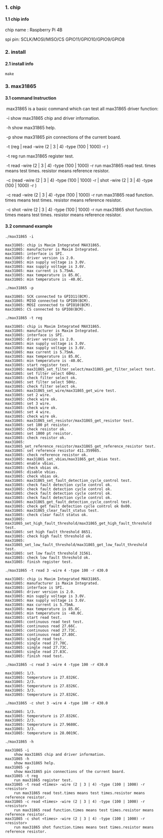### 1. chip

#### 1.1 chip info

chip name : Raspberry Pi 4B

spi pin: SCLK/MOSI/MISO/CS GPIO11/GPIO10/GPIO9/GPIO8

### 2. install

#### 2.1 install info

```shell
make
```

### 3. max31865

#### 3.1 command Instruction

​          max31865 is a basic command which can test all max31865 driver function:

​           -i        show max31865 chip and driver information.

​           -h       show max31865 help.

​           -p       show max31865 pin connections of the current board.

​           -t (reg | read <times> -wire (2 | 3 | 4) -type (100 | 1000) -r <resistor>)

​           -t  reg        run max31865 register test.

​           -t read <times> -wire (2 | 3 | 4) -type (100 | 1000) -r <resistor>        run max31865 read test. times means test times. resistor means reference resistor.

​           -c (read  <times> -wire (2 | 3 | 4) -type (100 | 1000) -r <resistor> | shot <times> -wire (2 | 3 | 4) -type (100 | 1000) -r <resistor>)

​           -c read  <times> -wire (2 | 3 | 4) -type (100 | 1000) -r <resistor>        run max31865 read function. times means test times. resistor means reference resistor.

​           -c shot  <times> -wire (2 | 3 | 4) -type (100 | 1000) -r <resistor>        run max31865 shot function. times means test times. resistor means reference resistor.

#### 3.2 command example

```shell
./max31865 -i

max31865: chip is Maxim Integrated MAX31865.
max31865: manufacturer is Maxim Integrated.
max31865: interface is SPI.
max31865: driver version is 2.0.
max31865: min supply voltage is 3.0V.
max31865: max supply voltage is 3.6V.
max31865: max current is 5.75mA.
max31865: max temperature is 85.0C.
max31865: min temperature is -40.0C.
```

```shell
./max31865 -p

max31865: SCK connected to GPIO11(BCM).
max31865: MISO connected to GPIO9(BCM).
max31865: MOSI connected to GPIO10(BCM).
max31865: CS connected to GPIO8(BCM).
```

```shell
./max31865 -t reg

max31865: chip is Maxim Integrated MAX31865.
max31865: manufacturer is Maxim Integrated.
max31865: interface is SPI.
max31865: driver version is 2.0.
max31865: min supply voltage is 3.0V.
max31865: max supply voltage is 3.6V.
max31865: max current is 5.75mA.
max31865: max temperature is 85.0C.
max31865: min temperature is -40.0C.
max31865: start register test.
max31865: max31865_set_filter_select/max31865_get_filter_select test.
max31865: set filter select 60Hz.
max31865: check filter select ok.
max31865: set filter select 50Hz.
max31865: check filter select ok.
max31865: max31865_set_wire/max31865_get_wire test.
max31865: set 2 wire.
max31865: check wire ok.
max31865: set 3 wire.
max31865: check wire ok.
max31865: set 4 wire.
max31865: check wire ok.
max31865: max31865_set_resistor/max31865_get_resistor test.
max31865: set 100 pt resistor.
max31865: check resistor ok.
max31865: set 1000 pt resistor.
max31865: check resistor ok.
max31865: max31865_set_reference_resistor/max31865_get_reference_resistor test.
max31865: set reference resistor 411.359985.
max31865: check reference resistor ok.
max31865: max31865_set_vbias/max31865_get_vbias test.
max31865: enable vbias.
max31865: check vbias ok.
max31865: disable vbias.
max31865: check vbias ok.
max31865: max31865_set_fault_detection_cycle_control test.
max31865: check fault detection cycle control ok.
max31865: check fault detection cycle control ok.
max31865: check fault detection cycle control ok.
max31865: check fault detection cycle control ok.
max31865: max31865_get_fault_detection_cycle_control test.
max31865: check get fault detection cycle control ok 0x00.
max31865: max31865_clear_fault_status test.
max31865: check clear fault status ok.
max31865: max31865_set_high_fault_threshold/max31865_get_high_fault_threshold test.
max31865: set high fault threshold 8651.
max31865: check high fault threshold ok.
max31865: max31865_set_low_fault_threshold/max31865_get_low_fault_threshold test.
max31865: set low fault threshold 31561.
max31865: check low fault threshold ok.
max31865: finish register test.
```

```shell
./max31865 -t read 3 -wire 4 -type 100 -r 430.0

max31865: chip is Maxim Integrated MAX31865.
max31865: manufacturer is Maxim Integrated.
max31865: interface is SPI.
max31865: driver version is 2.0.
max31865: min supply voltage is 3.0V.
max31865: max supply voltage is 3.6V.
max31865: max current is 5.75mA.
max31865: max temperature is 85.0C.
max31865: min temperature is -40.0C.
max31865: start read test.
max31865: continuous read test test.
max31865: continuous read 27.66C.
max31865: continuous read 27.73C.
max31865: continuous read 27.80C.
max31865: single read test.
max31865: single read 27.70C.
max31865: single read 27.73C.
max31865: single read 27.83C.
max31865: finish read test.
```

```shell
./max31865 -c read 3 -wire 4 -type 100 -r 430.0

max31865: 1/3.
max31865: temperature is 27.8326C.
max31865: 2/3.
max31865: temperature is 27.8326C.
max31865: 3/3.
max31865: temperature is 27.8326C.
```

```shell
./max31865 -c shot 3 -wire 4 -type 100 -r 430.0

max31865: 1/3.
max31865: temperature is 27.8326C.
max31865: 2/3.
max31865: temperature is 27.9680C.
max31865: 3/3.
max31865: temperature is 28.0019C.
```

```shell
./max31865 -h

max31865 -i
	show max31865 chip and driver information.
max31865 -h
	show max31865 help.
max31865 -p
	show max31865 pin connections of the current board.
max31865 -t reg
	run max31865 register test.
max31865 -t read <times> -wire (2 | 3 | 4) -type (100 | 1000) -r <resistor>
	run max31865 read test.times means test times.resistor means reference resistor.
max31865 -c read <times> -wire (2 | 3 | 4) -type (100 | 1000) -r <resistor>
	run max31865 read function.times means test times.resistor means reference resistor.
max31865 -c shot <times> -wire (2 | 3 | 4) -type (100 | 1000) -r <resistor>
	run max31865 shot function.times means test times.resistor means reference resistor.
```

